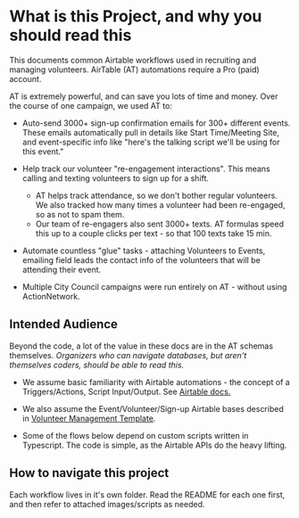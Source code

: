 # What is this Project, and why you should read this
This documents common Airtable workflows used in recruiting and managing volunteers. AirTable (AT) automations require a Pro (paid) account.

AT is extremely powerful, and can save you lots of time and money. Over the course of one campaign, we used AT to:
-  Auto-send 3000+ sign-up confirmation emails for 300+ different events. These emails automatically pull in details like Start Time/Meeting Site, and event-specific info like "here's the talking script we'll be using for this event."
- Help track our volunteer "re-engagement interactions". This means calling and texting volunteers to sign up for a shift.
    - AT helps track attendance, so we don't bother regular volunteers. We also tracked how many times a volunteer had been re-engaged, so as not to spam them.
    - Our team of re-engagers also sent 3000+ texts. AT formulas speed this up to a couple clicks per text - so that 100 texts take 15 min.
- Automate countless "glue" tasks - attaching Volunteers to Events, emailing field leads the contact info of the volunteers that will be attending their event.

- Multiple City Council campaigns were run entirely on AT - without using ActionNetwork.


## Intended Audience
Beyond the code, a lot of the value in these docs are in the AT schemas themselves. *Organizers who can navigate databases, but aren't themselves coders, should be able to read this.*

- We assume basic familiarity with Airtable automations - the concept of a Triggers/Actions, Script Input/Output. See [Airtable docs.](https://support.airtable.com/hc/en-us/articles/360050974153-Automations-overview)

- We also assume the Event/Volunteer/Sign-up Airtable bases described in [Volunteer Management Template](https://airtable.com/tblclabldKtNzF86I/viwcWd0SuT7LDZtD5?blocks=hide).
- Some of the flows below depend on custom scripts written in Typescript. The code is simple, as the Airtable APIs do the heavy lifting.

## How to navigate this project
Each workflow lives in it's own folder. Read the README for each one first, and then refer to attached images/scripts as needed.